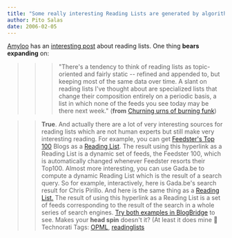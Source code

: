 ```yaml
---
title: "Some really interesting Reading Lists are generated by algorithm rather than by a person"
author: Pito Salas
date: 2006-02-05
---
```




[Amyloo](<http://blogs.opml.org/amyloo/>) has an [interesting
post](<http://blogs.opml.org/amyloo/2006/02/04#churningUrnsOfBurningFunk>)
about reading lists. One thing **bears expanding** on:

>>

>>> "There's a tendency to think of reading lists as topic-oriented and fairly
static -- refined and appended to, but keeping most of the same data over
time. A slant on reading lists I've thought about are specialized lists that
change their composition entirely on a periodic basis, a list in which none of
the feeds you see today may be there next week." (**from** [Churning urns of
burning
funk](<http://blogs.opml.org/amyloo/2006/02/04#churningUrnsOfBurningFunk>))

>>

>> **True**. And actually there are a lot of very interesting sources for
reading lists which are not human experts but still make very interesting
reading.  For example, you can get [Feedster's Top
100](<http://top500.feedster.com/>) Blogs as a [Reading
List](<http://top500.feedster.com/top500.php?type=opml>). The result using
this hyperlink as a Reading List is a dynamic set of feeds, the Feedster 100,
which is automatically changed whenever Feedster resorts their Top100. Almost
more interesting, you can use Gada.be to compute a dynamic Reading List which
is the result of a search query. So for example, interactively, here is
Gada.be's search result for Chris Pirillo. And here is the same thing as a
[Reading List.](<http://gada.be/d/chrispirillo/opml>) The result of using this
hyperlink as a Reading List is a set of feeds corresponding to the result of
the search in a whole series of search engines. [Try both examples in
BlogBridge](<http://www.blogbridge.com/archives/2006/02/how_do_i_subscr.php>)
to see. Makes your **head spin** doesn't it? (At least it does mine 🙂
Technorati Tags: [OPML](<http://www.technorati.com/tag/OPML>),
[readinglists](<http://www.technorati.com/tag/readinglists>)


